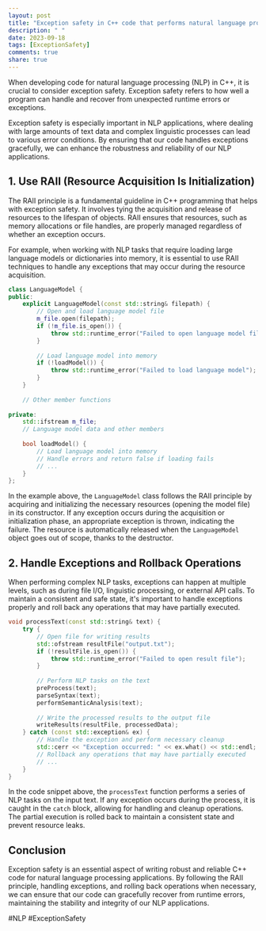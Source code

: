 ```yaml
---
layout: post
title: "Exception safety in C++ code that performs natural language processing"
description: " "
date: 2023-09-18
tags: [ExceptionSafety]
comments: true
share: true
---
```


When developing code for natural language processing (NLP) in C++, it is crucial to consider exception safety. Exception safety refers to how well a program can handle and recover from unexpected runtime errors or exceptions.

Exception safety is especially important in NLP applications, where dealing with large amounts of text data and complex linguistic processes can lead to various error conditions. By ensuring that our code handles exceptions gracefully, we can enhance the robustness and reliability of our NLP applications.

## 1. Use RAII (Resource Acquisition Is Initialization)

The RAII principle is a fundamental guideline in C++ programming that helps with exception safety. It involves tying the acquisition and release of resources to the lifespan of objects. RAII ensures that resources, such as memory allocations or file handles, are properly managed regardless of whether an exception occurs.

For example, when working with NLP tasks that require loading large language models or dictionaries into memory, it is essential to use RAII techniques to handle any exceptions that may occur during the resource acquisition.

```cpp
class LanguageModel {
public:
    explicit LanguageModel(const std::string& filepath) {
        // Open and load language model file
        m_file.open(filepath);
        if (!m_file.is_open()) {
            throw std::runtime_error("Failed to open language model file");
        }
        
        // Load language model into memory
        if (!loadModel()) {
            throw std::runtime_error("Failed to load language model");
        }
    }
    
    // Other member functions
    
private:
    std::ifstream m_file;
    // Language model data and other members
    
    bool loadModel() {
        // Load language model into memory
        // Handle errors and return false if loading fails
        // ...
    }
};
```

In the example above, the `LanguageModel` class follows the RAII principle by acquiring and initializing the necessary resources (opening the model file) in its constructor. If any exception occurs during the acquisition or initialization phase, an appropriate exception is thrown, indicating the failure. The resource is automatically released when the `LanguageModel` object goes out of scope, thanks to the destructor.

## 2. Handle Exceptions and Rollback Operations

When performing complex NLP tasks, exceptions can happen at multiple levels, such as during file I/O, linguistic processing, or external API calls. To maintain a consistent and safe state, it's important to handle exceptions properly and roll back any operations that may have partially executed.

```cpp
void processText(const std::string& text) {
    try {
        // Open file for writing results
        std::ofstream resultFile("output.txt");
        if (!resultFile.is_open()) {
            throw std::runtime_error("Failed to open result file");
        }
        
        // Perform NLP tasks on the text
        preProcess(text);
        parseSyntax(text);
        performSemanticAnalysis(text);
        
        // Write the processed results to the output file
        writeResults(resultFile, processedData);
    } catch (const std::exception& ex) {
        // Handle the exception and perform necessary cleanup
        std::cerr << "Exception occurred: " << ex.what() << std::endl;
        // Rollback any operations that may have partially executed
        // ...
    }
}
```

In the code snippet above, the `processText` function performs a series of NLP tasks on the input text. If any exception occurs during the process, it is caught in the `catch` block, allowing for handling and cleanup operations. The partial execution is rolled back to maintain a consistent state and prevent resource leaks.

## Conclusion

Exception safety is an essential aspect of writing robust and reliable C++ code for natural language processing applications. By following the RAII principle, handling exceptions, and rolling back operations when necessary, we can ensure that our code can gracefully recover from runtime errors, maintaining the stability and integrity of our NLP applications.

#NLP #ExceptionSafety